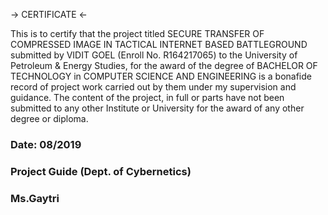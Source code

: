 
-> CERTIFICATE <-

This is to certify that the project titled SECURE TRANSFER OF COMPRESSED IMAGE IN TACTICAL INTERNET BASED BATTLEGROUND submitted by VIDIT GOEL (Enroll No. R164217065) to the University of Petroleum & Energy Studies, for the award of the degree of BACHELOR OF TECHNOLOGY in COMPUTER SCIENCE AND ENGINEERING is a bonafide record of project work carried out by them under my supervision and guidance. The content of the project, in full or parts have not been submitted to any other Institute or University for the award of any other degree or diploma. 

### Date: 08/2019


### Project Guide   			                                                                                          (Dept. of Cybernetics)			
### Ms.Gaytri						

